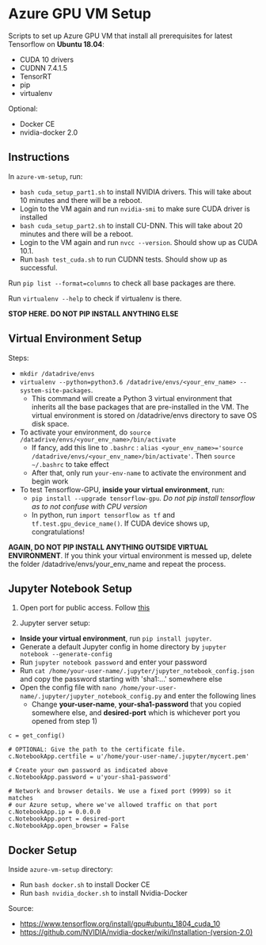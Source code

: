 # Azure GPU VM Setup

Scripts to set up Azure GPU VM that install all prerequisites for latest Tensorflow on **Ubuntu 18.04**:
- CUDA 10 drivers
- CUDNN 7.4.1.5
- TensorRT
- pip
- virtualenv

Optional:
- Docker CE
- nvidia-docker 2.0

Instructions
---
In `azure-vm-setup`, run:
- `bash cuda_setup_part1.sh` to install NVIDIA drivers. This will take about 10 minutes and there will be a reboot.
- Login to the VM again and run `nvidia-smi` to make sure CUDA driver is installed
- `bash cuda_setup_part2.sh` to install CU-DNN. This will take about 20 minutes and there will be a reboot.
- Login to the VM again and run `nvcc --version`. Should show up as CUDA 10.1.
- Run `bash test_cuda.sh` to run CUDNN tests. Should show up as successful.

Run `pip list --format=columns` to check all base packages are there.

Run `virtualenv --help` to check if virtualenv is there.

**STOP HERE. DO NOT PIP INSTALL ANYTHING ELSE**

Virtual Environment Setup
---
Steps:
- `mkdir /datadrive/envs`
- `virtualenv --python=python3.6 /datadrive/envs/<your_env_name> --system-site-packages`. 
	- This command will create a Python 3 virtual environment that inherits all the base packages that are pre-installed in the VM. The virtual environment is stored on /datadrive/envs directory to save OS disk space.
- To activate your environment, do `source /datadrive/envs/<your_env_name>/bin/activate`
	- If fancy, add this line to `.bashrc` : `alias <your_env_name>='source /datadrive/envs/<your_env_name>/bin/activate'`. Then `source ~/.bashrc` to take effect
	- After that, only run `your-env-name` to activate the environment and begin work
- To test Tensorflow-GPU, **inside your virtual environment**, run:
	- `pip install --upgrade tensorflow-gpu`. *Do not pip install tensorflow as to not confuse with CPU version*
	- In python, run `import tensorflow as tf` and `tf.test.gpu_device_name()`. If CUDA device shows up, congratulations!

**AGAIN, DO NOT PIP INSTALL ANYTHING OUTSIDE VIRTUAL ENVIRONMENT**. If you think your virtual environment is messed up, delete the folder /datadrive/envs/your_env_name and repeat the process.

Jupyter Notebook Setup
---
1) Open port for public access. Follow [this](https://github.com/rgl/azure-content/blob/master/articles/virtual-machines/virtual-machines-linux-jupyter-notebook.md#create-a-linux-vm-and-open-a-port-for-jupyter)

2) Jupyter server setup:
- **Inside your virtual environment**, run `pip install jupyter`.
- Generate a default Jupyter config in home directory by `jupyter notebook --generate-config`
- Run `jupyter notebook password` and enter your password
- Run `cat /home/your-user-name/.jupyter/jupyter_notebook_config.json` and copy the password starting with 'sha1:...' somewhere else
- Open the config file with `nano /home/your-user-name/.jupyter/jupyter_notebook_config.py` and enter the following lines
	- Change **your-user-name**, **your-sha1-password** that you copied somewhere else, and **desired-port** which is whichever port you opened from step 1)

```
c = get_config()

# OPTIONAL: Give the path to the certificate file.
c.NotebookApp.certfile = u'/home/your-user-name/.jupyter/mycert.pem'

# Create your own password as indicated above
c.NotebookApp.password = u'your-sha1-password'

# Network and browser details. We use a fixed port (9999) so it matches
# our Azure setup, where we've allowed traffic on that port
c.NotebookApp.ip = 0.0.0.0
c.NotebookApp.port = desired-port
c.NotebookApp.open_browser = False
```

Docker Setup
---
Inside `azure-vm-setup` directory:
- Run `bash docker.sh` to install Docker CE
- Run `bash nvidia_docker.sh` to install Nvidia-Docker


Source: 
- https://www.tensorflow.org/install/gpu#ubuntu_1804_cuda_10
- https://github.com/NVIDIA/nvidia-docker/wiki/Installation-(version-2.0)
